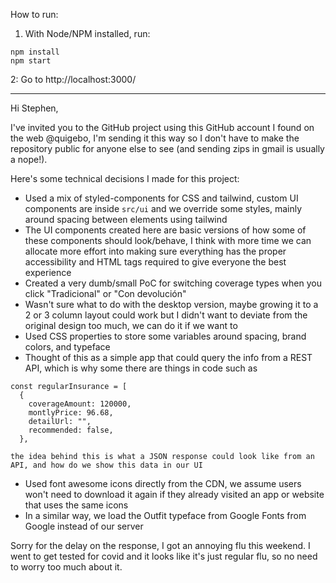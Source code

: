 How to run:

1. With Node/NPM installed, run:

```
npm install
npm start
```

2: Go to http://localhost:3000/

---

Hi Stephen,

I've invited you to the GitHub project using this GitHub account I found on the web @quigebo, I'm sending it this way so I don't have to make the repository public for anyone else to see (and sending zips in gmail is usually a nope!).

Here's some technical decisions I made for this project:
- Used a mix of styled-components for CSS and tailwind, custom UI components are inside `src/ui` and we override some styles, mainly around spacing between elements using tailwind
- The UI components created here are basic versions of how some of these components should look/behave, I think with more time we can allocate more effort into making sure everything has the proper accessibility and HTML tags required to give everyone the best experience
- Created a very dumb/small PoC for switching coverage types when you click "Tradicional" or "Con devolución"
- Wasn't sure what to do with the desktop version, maybe growing it to a 2 or 3 column layout could work but I didn't want to deviate from the original design too much, we can do it if we want to
- Used CSS properties to store some variables around spacing, brand colors, and typeface
- Thought of this as a simple app that could query the info from a REST API, which is why some there are things in code such as
```
const regularInsurance = [
  {
    coverageAmount: 120000,
    montlyPrice: 96.68,
    detailUrl: "",
    recommended: false,
  },
```
	the idea behind this is what a JSON response could look like from an API, and how do we show this data in our UI 
- Used font awesome icons directly from the CDN, we assume users won't need to download it again if they already visited an app or website that uses the same icons
- In a similar way, we load the Outfit typeface from Google Fonts from Google instead of our server

Sorry for the delay on the response, I got an annoying flu this weekend. I went to get tested for covid and it looks like it's just regular flu, so no need to worry too much about it.


